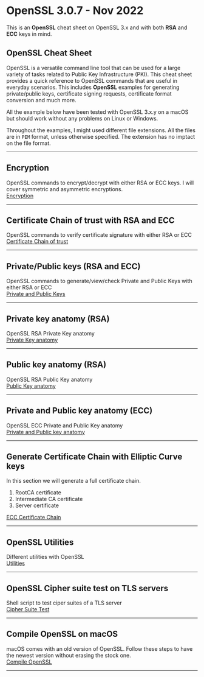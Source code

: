 # OpenSSL 3.0.7 - Nov 2022
This is an **OpenSSL** cheat sheet on OpenSSL 3.x and with both **RSA** and **ECC** keys in mind.  

## OpenSSL Cheat Sheet
OpenSSL is a versatile command line tool that can be used for a large variety of tasks related to Public Key Infrastructure (PKI). This cheat sheet provides a quick reference to OpenSSL commands that are useful in everyday scenarios. This includes **OpenSSL** examples for generating private/public keys, certificate signing requests, certificate format conversion and much more.

All the example below have been tested with OpenSSL 3.x.y on a macOS but should work without any problems on Linux or Windows.

Throughout the examples, I might used different file extensions. All the files are in `PEM` format, unless otherwise specified. The extension has no imptact on the file format.
***
## Encryption
OpenSSL commands to encrypt/decrypt with either RSA or ECC keys. I will cover symmetric and asymmetric encryptions.  
[Encryption](/Encryption)
***
## Certificate Chain of trust with RSA and ECC
OpenSSL commands to verify certificate signature with either RSA or ECC  
[Certificate Chain of trust](/Certificate%20Chain%20of%20trust)
***
## Private/Public keys (RSA and ECC)
OpenSSL commands to generate/view/check Private and Public Keys with either RSA or ECC  
[Private and Public Keys](/Private%20and%20Public%20Keys)
***
## Private key anatomy (RSA)
OpenSSL RSA Private Key anatomy  
[Private Key anatomy](/Private%20Key%20Anatomy)
***
## Public key anatomy (RSA)
OpenSSL RSA Public Key anatomy  
[Public Key anatomy](/Public%20Key%20Anatomy)
***
## Private and Public key anatomy (ECC)
OpenSSL ECC Private and Public Key anatomy  
[Private and Public key anatomy](/ECC%20Key%20Anatomy)
***
## Generate Certificate Chain with Elliptic Curve keys
In this section we will generate a full certificate chain.
1. RootCA certificate
2. Intermediate CA certificate
3. Server certificate  

[ECC Certificate Chain](/ECC%20Certificate%20Chain)
***
## OpenSSL Utilities
Different utilities with OpenSSL  
[Utilities](/Utilities)
***
## OpenSSL Cipher suite test on TLS servers
Shell script to test ciper suites of a TLS server  
[Cipher Suite Test](/Cipher%20suite%20test)
***
## Compile OpenSSL on macOS
macOS comes with an old version of OpenSSL. Follow these steps to have the newest version without erasing the stock one.  
[Compile OpenSSL](/Compile%20OpenSSL)
***
